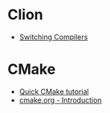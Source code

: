 # Clion

- [Switching Compilers](https://www.jetbrains.com/help/clion/how-to-switch-compilers-in-clion.html)

# CMake

- [Quick CMake tutorial](https://www.jetbrains.com/help/clion/quick-cmake-tutorial.html)
- [cmake.org - Introduction](https://cmake.org/cmake/help/v3.21/)